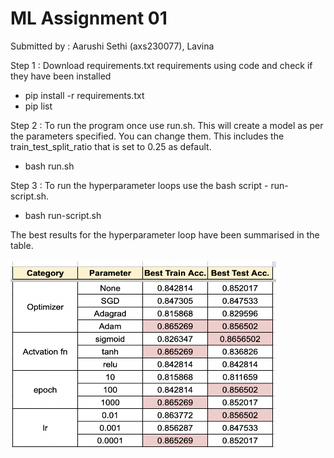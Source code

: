 # ML Assignment 01

Submitted by : Aarushi Sethi (axs230077), Lavina

Step 1 : Download requirements.txt requirements using code and check if they have been installed<br>

- pip install -r requirements.txt
- pip list

Step 2 : To run the program once use run.sh. This will create a model as per the parameters specified. You can change them.
This includes the train_test_split_ratio that is set to 0.25 as default.<br>

- bash run.sh

Step 3 : To run the hyperparameter loops use the bash script - run-script.sh.<br>

- bash run-script.sh

The best results for the hyperparameter loop have been summarised in the table.<br><br>
<img src="best-params-table.png" width="425" height="300" alt="Best Params Table">


